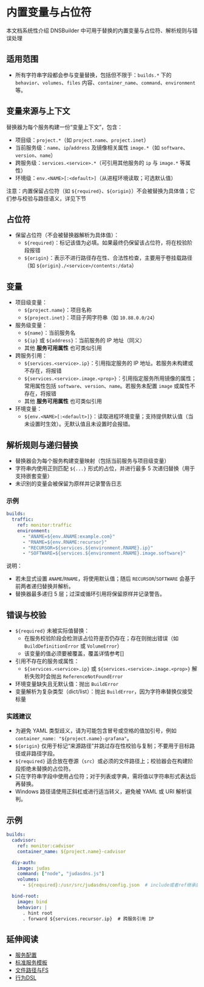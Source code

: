 # 内置变量与占位符

本文档系统性介绍 DNSBuilder 中可用于替换的内置变量与占位符、解析规则与错误处理

## 适用范围

- 所有字符串字段都会参与变量替换，包括但不限于：`builds.*` 下的 `behavior`、`volumes`、`files` 内容、`container_name`、`command`、`environment` 等。

## 变量来源与上下文

替换器为每个服务构建一份“变量上下文”，包含：

- 项目级：`project.*`（如 `project.name`、`project.inet`）
- 当前服务级：`name`、`ip`/`address` 及镜像相关属性 `image.*`（如 `software`、`version`、`name`）
- 跨服务级：`services.<service>.*`（可引用其他服务的 `ip` 与 `image.*` 等属性）
- 环境级：`env.<NAME>[:<default>]`（从进程环境读取；可选默认值）

注意：内置保留占位符（如 `${required}`、`${origin}`）不会被替换为具体值；它们参与校验与路径语义，详见下节

## 占位符

- 保留占位符（不会被替换器解析为具体值）：
  - `${required}`：标记该值为必填。如果最终仍保留该占位符，将在校验阶段报错
  - `${origin}`：表示不进行路径存在性、合法性检查，主要用于卷挂载路径（如 `${origin}./<service>/contents:/data`）

## 变量

- 项目级变量：
  - `${project.name}`：项目名称
  - `${project.inet}`：项目子网字符串（如 `10.88.0.0/24`）
- 服务级变量：
  - `${name}`：当前服务名
  - `${ip}` 或 `${address}`：当前服务的 IP 地址（同义）
  - 其他 **服务可用属性** 也可类似引用
- 跨服务引用：
  - `${services.<service>.ip}`：引用指定服务的 IP 地址。若服务未构建或不存在，将报错
  - `${services.<service>.image.<prop>}`：引用指定服务所用镜像的属性；常用属性包括 `software`、`version`、`name`。若服务未配置 `image` 或属性不存在，将报错
  - 其他 **服务可用属性** 也可类似引用
- 环境变量：
  - `${env.<NAME>[:<default>]}`：读取进程环境变量；支持提供默认值（当未设置时生效）。无默认值且未设置时会报错。

## 解析规则与递归替换

- 替换器会为每个服务构建变量映射（包括当前服务与项目级变量）
- 字符串内使用正则匹配 `${...}` 形式的占位，并进行最多 5 次递归替换（用于支持嵌套变量）
- 未识别的变量会被保留为原样并记录警告日志

### 示例

```yaml
builds:
  traffic:
    ref: monitor:traffic
    environment:
      - "ANAME=${env.ANAME:example.com}"
      - "RNAME=${env.RNAME:recursor}"
      - "RECURSOR=${services.${environment.RNAME}.ip}"
      - "SOFTWARE=${services.${environment.RNAME}.image.software}"
```

说明：
- 若未显式设置 `ANAME`/`RNAME`，将使用默认值；随后 `RECURSOR`/`SOFTWARE` 会基于前两者递归替换并解析。
- 替换器最多递归 5 层；过深或循环引用将保留原样并记录警告。

## 错误与校验

- `${required}` 未被实际值替换：
  - 在服务校验阶段会检测该占位符是否仍存在；存在则抛出错误（如 `BuildDefinitionError` 或 `VolumeError`）
  - 该变量的值必须要被覆盖，覆盖详情参考[]
- 引用不存在的服务或属性：
  - `${services.<service>.ip}` 或 `${services.<service>.image.<prop>}` 解析失败时会抛出 `ReferenceNotFoundError`
- 环境变量缺失且无默认值：抛出 `BuildError`
- 变量解析为复杂类型（dict/list）：抛出 `BuildError`，因为字符串替换仅接受标量

### 实践建议

- 为避免 YAML 类型歧义，请为可能包含冒号或空格的值加引号，例如 `container_name: "${project.name}-grafana"`。
- `${origin}` 仅用于标记“来源路径”并跳过存在性校验与复制；不要用于目标路径或非路径字段。
- `${required}` 适合放在卷源（`src`）或必须的文件路径上；校验器会在构建阶段拒绝未替换的占位符。
- 只在字符串字段中使用占位符；对于列表或字典，需将值以字符串形式表达后再替换。
- Windows 路径请使用正斜杠或进行适当转义，避免被 YAML 或 URI 解析误判。

## 示例

```yaml
builds:
  cadvisor:
    ref: monitor:cadvisor
    container_name: ${project.name}-cadvisor

  diy-auth:
    image: judas
    command: ["node", "judasdns.js"]
    volumes:
      - ${required}:/usr/src/judasdns/config.json  # include或者ref继承后必填，如未提供将报错

  bind-root:
    image: bind
    behavior: |
      . hint root
      . forward ${services.recursor.ip}  # 跨服务引用 IP
```

## 延伸阅读

- [服务配置](../config/builds.md)
- [标准服务模板](build-templates.md)
- [文件路径与FS](paths-and-fs.md)
- [行为DSL](behavior-dsl.md)
